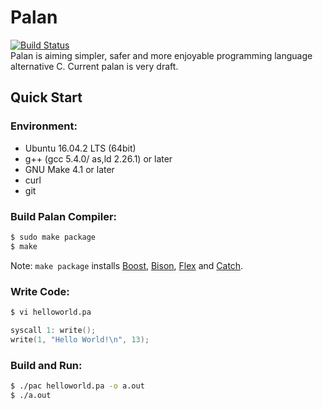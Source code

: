 # Palan
[![Build Status](https://travis-ci.org/tosyama/palan.svg?branch=master)](https://travis-ci.org/tosyama/palan)  
Palan is aiming simpler, safer and more enjoyable programming language alternative C.
Current palan is very draft.

## Quick Start
### Environment:
* Ubuntu 16.04.2 LTS (64bit)
* g++ (gcc 5.4.0/ as,ld 2.26.1) or later
* GNU Make 4.1 or later
* curl
* git

### Build Palan Compiler:
```sh
$ sudo make package
$ make
```
Note: `make package` installs [Boost], [Bison], [Flex] and [Catch].

[Boost]: http://boost.org
[Bison]: https://www.gnu.org/software/bison/
[Flex]: https://github.com/westes/flex
[Catch]: https://github.com/philsquared/Catch 

### Write Code:
```sh
$ vi helloworld.pa
```
```c
syscall 1: write();
write(1, "Hello World!\n", 13);
```

### Build and Run:
```sh
$ ./pac helloworld.pa -o a.out
$ ./a.out
```
